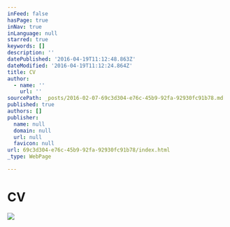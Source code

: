 ```yaml
---
inFeed: false
hasPage: true
inNav: true
inLanguage: null
starred: true
keywords: []
description: ''
datePublished: '2016-04-19T11:12:48.863Z'
dateModified: '2016-04-19T11:12:24.864Z'
title: CV
author:
  - name: ''
    url: ''
sourcePath: _posts/2016-02-07-69c3d304-e76c-45b9-92fa-92930fc91b78.md
published: true
authors: []
publisher:
  name: null
  domain: null
  url: null
  favicon: null
url: 69c3d304-e76c-45b9-92fa-92930fc91b78/index.html
_type: WebPage

---
```

# CV
![](https://the-grid-user-content.s3-us-west-2.amazonaws.com/bea8d25d-cfa7-45c2-8429-7f0f76cdc1e6.jpg)